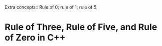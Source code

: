 <p>Extra concepts::
Rule of 0;
rule of 1;
rule of 5;</p>

<h1>Rule of Three, Rule of Five, and Rule of Zero in C++</h1><br> <br>
